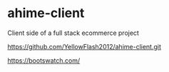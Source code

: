 # ahime-client
Client side of a full stack ecommerce project

https://github.com/YellowFlash2012/ahime-client.git

https://bootswatch.com/